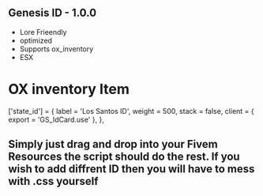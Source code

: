 ## Genesis ID - 1.0.0

- Lore Frieendly 
- optimized 
- Supports ox_inventory
- ESX 

# OX inventory Item 

['state_id'] = {
		label = 'Los Santos ID',
		weight = 500,
		stack = false,
		client = {
			export = 'GS_IdCard.use'
		},
	},

## Simply just drag and drop into your Fivem Resources the script should do the rest. If you wish to add diffrent ID then you will have to mess with .css yourself 